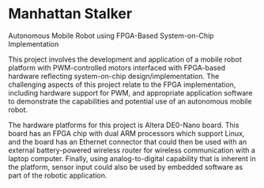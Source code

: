 # Manhattan Stalker
Autonomous Mobile Robot using FPGA-Based System-on-Chip Implementation

This project involves the development and application of a mobile robot platform with PWM-controlled motors interfaced with FPGA-based hardware reflecting system-on-chip design/implementation. The challenging aspects of this project relate to the FPGA implementation, including hardware support for PWM, and appropriate application software to demonstrate the capabilities and potential use of an autonomous mobile robot.

The hardware platforms for this project is Altera DE0-Nano board. This board has an FPGA chip with dual ARM processors which support Linux, and the board has an Ethernet connector that could then be used with an external battery-powered wireless router for wireless communication with a laptop computer. Finally, using analog-to-digital capability that is inherent in the platform, sensor input could also be used by embedded software as part of the robotic application.
